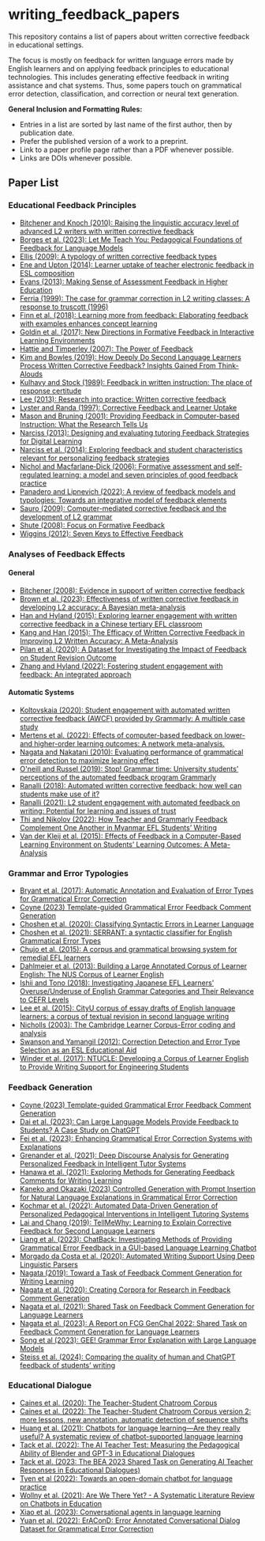 # writing_feedback_papers

This repository contains a list of papers about written corrective feedback in educational settings.

The focus is mostly on feedback for written language errors made by English learners and on applying feedback principles to educational technologies. This includes generating effective feedback in writing assistance and chat systems. Thus, some papers touch on grammatical error detection, classification, and correction or neural text generation.

**General Inclusion and Formatting Rules:**

* Entries in a list are sorted by last name of the first author, then by publication date.
* Prefer the published version of a work to a preprint.
* Link to a paper profile page rather than a PDF whenever possible.
* Links are DOIs whenever possible.

## Paper List

### Educational Feedback Principles

* [Bitchener and Knoch (2010): Raising the linguistic accuracy level of advanced L2 writers with written corrective feedback](https://doi.org/10.1016/j.jslw.2010.10.002)
* [Borges et al. (2023): Let Me Teach You: Pedagogical Foundations of Feedback for Language Models](https://arxiv.org/abs/2307.00279)
* [Ellis (2009): A typology of written corrective feedback types](https://doi.org/10.1093/elt/ccn023)
* [Ene and Upton (2014): Learner uptake of teacher electronic feedback in ESL composition](https://doi.org/10.1016/j.system.2014.07.011)
* [Evans (2013): Making Sense of Assessment Feedback in Higher Education](https://doi.org/10.3102/0034654312474350)
* [Ferria (1999): The case for grammar correction in L2 writing classes: A response to truscott (1996)](https://doi.org/10.1016/S1060-3743(99)80110-6)
* [Finn et al. (2018): Learning more from feedback: Elaborating feedback with examples enhances concept learning](https://doi.org/10.1016/j.learninstruc.2017.08.007)
* [Goldin et al. (2017): New Directions in Formative Feedback in Interactive Learning Environments](https://doi.org/10.1007/s40593-016-0135-7)
* [Hattie and Timperley (2007): The Power of Feedback](https://doi.org/10.3102/003465430298487)
* [Kim and Bowles (2019): How Deeply Do Second Language Learners Process Written Corrective Feedback? Insights Gained From Think-Alouds](https://doi.org/10.1002/tesq.522)
* [Kulhavy and Stock (1989): Feedback in written instruction: The place of response certitude](https://doi.org/10.1007/BF01320096)
* [Lee (2013): Research into practice: Written corrective feedback](https://doi.org/10.1017/S0261444812000390)
* [Lyster and Randa (1997): Corrective Feedback and Learner Uptake](https://doi.org/10.1017/S0272263197001034)
* [Mason and Bruning (2001): Providing Feedback in Computer-based Instruction: What the Research Tells Us](https://www.researchgate.net/publication/247291218_Providing_Feedback_in_Computer-based_Instruction_What_the_Research_Tells_Us)
* [Narciss (2013): Designing and evaluating tutoring Feedback Strategies for Digital Learning](https://eric.ed.gov/?id=EJ1013726)
* [Narciss et al. (2014): Exploring feedback and student characteristics relevant for personalizing feedback strategies](https://doi.org/10.1016/j.compedu.2013.09.011)
* [Nichol and Macfarlane‐Dick (2006): Formative assessment and self‐regulated learning: a model and seven principles of good feedback practice](https://doi.org/10.1080/03075070600572090)
* [Panadero and Lipnevich (2022): A review of feedback models and typologies: Towards an integrative model of feedback elements](https://doi.org/10.1016/j.edurev.2021.100416)
* [Sauro (2009): Computer-mediated corrective feedback and the development of L2 grammar](http://dx.doi.org/10125/44170)
* [Shute (2008): Focus on Formative Feedback](https://doi.org/10.,/0034654307313795)
* [Wiggins (2012): Seven Keys to Effective Feedback](https://eric.ed.gov/?id=EJ1002434)

### Analyses of Feedback Effects

#### General

* [Bitchener (2008): Evidence in support of written corrective feedback](https://doi.org/10.1016/j.jslw.2007.11.004)
* [Brown et al. (2023): Effectiveness of written corrective feedback in developing L2 accuracy: A Bayesian meta-analysis](https://doi.org/10.1177/13621688221147374)
* [Han and Hyland (2015): Exploring learner engagement with written corrective feedback in a Chinese tertiary EFL classroom](https://doi.org/10.1016/j.jslw.2015.08.002)
* [Kang and Han (2015): The Efficacy of Written Corrective Feedback in Improving L2 Written Accuracy: A Meta-Analysis](https://doi.org/10.1111/modl.12189)
* [Pilan et al. (2020): A Dataset for Investigating the Impact of Feedback on Student Revision Outcome](https://aclanthology.org/2020.lrec-1.41/)
* [Zhang and Hyland (2022): Fostering student engagement with feedback: An integrated approach](https://doi.org/10.1016/j.asw.2021.100586)

#### Automatic Systems

* [Koltovskaia (2020): Student engagement with automated written corrective feedback (AWCF) provided by Grammarly: A multiple case study](https://doi.org/10.1016/j.asw.2020.100450)
* [Mertens et al. (2022): Effects of computer-based feedback on lower- and higher-order learning outcomes: A network meta-analysis.](https://doi.org/10.1037/edu0000764)
* [Nagata and Nakatani (2010): Evaluating performance of grammatical error detection to maximize learning effect](https://aclanthology.org/C10-2103/)
* [O'neill and Russel (2019): Stop! Grammar time: University students’ perceptions of the automated feedback program Grammarly](https://doi.org/10.14742/ajet.3795)
* [Ranalli (2018): Automated written corrective feedback: how well can students make use of it?](https://doi.org/10.1080/09588221.2018.1428994)
* [Ranalli (2021): L2 student engagement with automated feedback on writing: Potential for learning and issues of trust](https://doi.org/10.1016/j.jslw.2021.100816)
* [Thi and Nikolov (2022): How Teacher and Grammarly Feedback Complement One Another in Myanmar EFL Students’ Writing](https://doi.org/10.1007/s40299-021-00625-2)
* [Van der Kleij et al. (2015): Effects of Feedback in a Computer-Based Learning Environment on Students’ Learning Outcomes: A Meta-Analysis](https://doi.org/10.3102/0034654314564881)

### Grammar and Error Typologies

* [Bryant et al. (2017): Automatic Annotation and Evaluation of Error Types for Grammatical Error Correction](https://doi.org/10.18653/v1/P17-1074)
* [Coyne (2023) Template-guided Grammatical Error Feedback Comment Generation](https://doi.org/10.18653/v1/2023.eacl-srw.10)
* [Choshen et al. (2020): Classifying Syntactic Errors in Learner Language](https://doi.org/10.18653/v1/2020.conll-1.7)
* [Choshen et al. (2021): SERRANT: a syntactic classifier for English Grammatical Error Types](https://arxiv.org/abs/2104.02310)
* [Chujo et al. (2015): A corpus and grammatical browsing system for remedial EFL learners](https://doi.org/10.1075/scl.69.06chu)
* [Dahlmeier et al. (2013): Building a Large Annotated Corpus of Learner English: The NUS Corpus of Learner English](https://aclanthology.org/W13-1703/)
* [Ishii and Tono (2018): Investigating Japanese EFL Learners’ Overuse/Underuse of English Grammar Categories and Their Relevance to CEFR Levels](https://www.researchgate.net/publication/328234030_Investigating_Japanese_EFL_Learners'_OveruseUnderuse_of_English_Grammar_Categories_and_Their_Relevance_to_CEFR_Levels)
* [Lee et al. (2015): CityU corpus of essay drafts of English language learners: a corpus of textual revision in second language writing](http://dx.doi.org/10.1007/s10579-015-9301-z)
* [Nicholls (2003): The Cambridge Learner Corpus-Error coding and analysis](https://scholar.google.co.uk/citations?view_op=view_citation&hl=en&user=8lSMbb4AAAAJ&citation_for_view=8lSMbb4AAAAJ:u5HHmVD_uO8C)
* [Swanson and Yamangil (2012): Correction Detection and Error Type Selection as an ESL Educational Aid](https://aclanthology.org/N12-1037/)
* [Winder et al. (2017): NTUCLE: Developing a Corpus of Learner English to Provide Writing Support for Engineering Students](https://aclanthology.org/W17-5901/)

### Feedback Generation

* [Coyne (2023) Template-guided Grammatical Error Feedback Comment Generation](https://doi.org/10.18653/v1/2023.eacl-srw.10)
* [Dai et al. (2023): Can Large Language Models Provide Feedback to Students? A Case Study on ChatGPT](https://doi.org/10.1109/ICALT58122.2023.00100)
* [Fei et al. (2023): Enhancing Grammatical Error Correction Systems with Explanations](https://doi.org/10.18653/v1/2023.acl-long.413)
* [Grenander et al. (2021): Deep Discourse Analysis for Generating Personalized Feedback in Intelligent Tutor Systems](https://doi.org/10.1609/aaai.v35i17.17829)
* [Hanawa et al. (2021): Exploring Methods for Generating Feedback Comments for Writing Learning](https://doi.org/10.18653/v1/2021.emnlp-main.766)
* [Kaneko and Okazaki (2023) Controlled Generation with Prompt Insertion for Natural Language Explanations in Grammatical Error Correction](https://arxiv.org/abs/2309.11439)
* [Kochmar et al. (2022): Automated Data-Driven Generation of Personalized Pedagogical Interventions in Intelligent Tutoring Systems](https://doi.org/10.1007/s40593-021-00267-x)
* [Lai and Chang (2019): TellMeWhy: Learning to Explain Corrective Feedback for Second Language Learners](https://doi.org/10.18653/v1/D19-3040)
* [Liang et al. (2023): ChatBack: Investigating Methods of Providing Grammatical Error Feedback in a GUI-based Language Learning Chatbot](https://doi.org/10.18653/v1/2023.bea-1.7)
* [Morgado da Costa et al. (2020): Automated Writing Support Using Deep Linguistic Parsers](https://aclanthology.org/2020.lrec-1.46/)
* [Nagata (2019): Toward a Task of Feedback Comment Generation for Writing Learning](https://doi.org/10.18653/v1/D19-1316)
* [Nagata et al. (2020): Creating Corpora for Research in Feedback Comment Generation](https://aclanthology.org/2020.lrec-1.42/)
* [Nagata et al. (2021): Shared Task on Feedback Comment Generation for Language Learners](https://doi.org/10.18653/v1/2021.inlg-1.35)
* [Nagata et al. (2023): A Report on FCG GenChal 2022: Shared Task on Feedback Comment Generation for Language Learners](https://aclanthology.org/2023.inlg-genchal.7/)
* [Song et al (2023): GEE! Grammar Error Explanation with Large Language Models](https://arxiv.org/abs/2311.09517)
* [Steiss et al. (2024): Comparing the quality of human and ChatGPT feedback of students’ writing](https://doi.org/10.1016/j.learninstruc.2024.101894)

### Educational Dialogue

* [Caines et al. (2020): The Teacher-Student Chatroom Corpus](https://aclanthology.org/2020.nlp4call-1.2/)
* [Caines et al. (2022): The Teacher-Student Chatroom Corpus version 2: more lessons, new annotation, automatic detection of sequence shifts](https://aclanthology.org/2022.nlp4call-1.3/)
* [Huang et al. (2021): Chatbots for language learning—Are they really useful? A systematic review of chatbot-supported language learning](https://doi.org/10.1111/jcal.12610)
* [Tack et al. (2022): The AI Teacher Test: Measuring the Pedagogical Ability of Blender and GPT-3 in Educational Dialogues](https://doi.org/10.5281/zenodo.6853187)
* [Tack et al. (2023: The BEA 2023 Shared Task on Generating AI Teacher Responses in Educational Dialogues)](https://doi.org/10.18653/v1/2023.bea-1.64)
* [Tyen et al (2022): Towards an open-domain chatbot for language practice](https://doi.org/10.18653/v1/2022.bea-1.28)
* [Wollny et al. (2021): Are We There Yet? - A Systematic Literature Review on Chatbots in Education](https://doi.org/10.3389/frai.2021.654924)
* [Xiao et al. (2023): Conversational agents in language learning](https://doi.org/10.1515/jccall-2022-0032)
* [Yuan et al. (2022): ErAConD: Error Annotated Conversational Dialog Dataset for Grammatical Error Correction](https://doi.org/10.18653/v1/2022.naacl-main.5)
